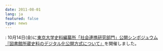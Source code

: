 ```yaml
---
date: 2011-08-01
lang: ja
featured: false
type: news
---
```

: 
10月14日(金)に<a href="/news/2011/20110516.pdf" target="_blank">東京大学史料編纂所「社会連携研究部門」公開シンポジュウム『図書館所蔵史料のデジタル化公開方式について』</a>を開催しました。
